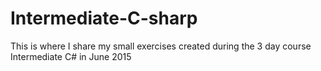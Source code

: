 # Intermediate-C-sharp

This is where I share my small exercises created during the 3 day course Intermediate C# in June 2015
